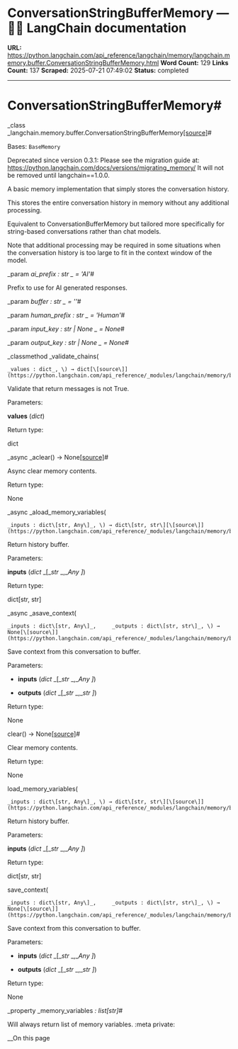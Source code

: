 # ConversationStringBufferMemory — 🦜🔗 LangChain  documentation

**URL:** https://python.langchain.com/api_reference/langchain/memory/langchain.memory.buffer.ConversationStringBufferMemory.html
**Word Count:** 129
**Links Count:** 137
**Scraped:** 2025-07-21 07:49:02
**Status:** completed

---

# ConversationStringBufferMemory\#

_class _langchain.memory.buffer.ConversationStringBufferMemory[\[source\]](https://python.langchain.com/api_reference/_modules/langchain/memory/buffer.html#ConversationStringBufferMemory)\#     

Bases: `BaseMemory`

Deprecated since version 0.3.1: Please see the migration guide at: <https://python.langchain.com/docs/versions/migrating_memory/> It will not be removed until langchain==1.0.0.

A basic memory implementation that simply stores the conversation history.

This stores the entire conversation history in memory without any additional processing.

Equivalent to ConversationBufferMemory but tailored more specifically for string-based conversations rather than chat models.

Note that additional processing may be required in some situations when the conversation history is too large to fit in the context window of the model.

_param _ai\_prefix _: str_ _ = 'AI'_\#     

Prefix to use for AI generated responses.

_param _buffer _: str_ _ = ''_\#     

_param _human\_prefix _: str_ _ = 'Human'_\#     

_param _input\_key _: str | None_ _ = None_\#     

_param _output\_key _: str | None_ _ = None_\#     

_classmethod _validate\_chains\(

    _values : dict_, \) → dict[\[source\]](https://python.langchain.com/api_reference/_modules/langchain/memory/buffer.html#ConversationStringBufferMemory.validate_chains)\#     

Validate that return messages is not True.

Parameters:     

**values** \(_dict_\)

Return type:     

dict

_async _aclear\(\) → None[\[source\]](https://python.langchain.com/api_reference/_modules/langchain/memory/buffer.html#ConversationStringBufferMemory.aclear)\#     

Async clear memory contents.

Return type:     

None

_async _aload\_memory\_variables\(

    _inputs : dict\[str, Any\]_, \) → dict\[str, str\][\[source\]](https://python.langchain.com/api_reference/_modules/langchain/memory/buffer.html#ConversationStringBufferMemory.aload_memory_variables)\#     

Return history buffer.

Parameters:     

**inputs** \(_dict_ _\[__str_ _,__Any_ _\]_\)

Return type:     

dict\[str, str\]

_async _asave\_context\(

    _inputs : dict\[str, Any\]_,     _outputs : dict\[str, str\]_, \) → None[\[source\]](https://python.langchain.com/api_reference/_modules/langchain/memory/buffer.html#ConversationStringBufferMemory.asave_context)\#     

Save context from this conversation to buffer.

Parameters:     

  * **inputs** \(_dict_ _\[__str_ _,__Any_ _\]_\)

  * **outputs** \(_dict_ _\[__str_ _,__str_ _\]_\)

Return type:     

None

clear\(\) → None[\[source\]](https://python.langchain.com/api_reference/_modules/langchain/memory/buffer.html#ConversationStringBufferMemory.clear)\#     

Clear memory contents.

Return type:     

None

load\_memory\_variables\(

    _inputs : dict\[str, Any\]_, \) → dict\[str, str\][\[source\]](https://python.langchain.com/api_reference/_modules/langchain/memory/buffer.html#ConversationStringBufferMemory.load_memory_variables)\#     

Return history buffer.

Parameters:     

**inputs** \(_dict_ _\[__str_ _,__Any_ _\]_\)

Return type:     

dict\[str, str\]

save\_context\(

    _inputs : dict\[str, Any\]_,     _outputs : dict\[str, str\]_, \) → None[\[source\]](https://python.langchain.com/api_reference/_modules/langchain/memory/buffer.html#ConversationStringBufferMemory.save_context)\#     

Save context from this conversation to buffer.

Parameters:     

  * **inputs** \(_dict_ _\[__str_ _,__Any_ _\]_\)

  * **outputs** \(_dict_ _\[__str_ _,__str_ _\]_\)

Return type:     

None

_property _memory\_variables _: list\[str\]_\#     

Will always return list of memory variables. :meta private:

__On this page